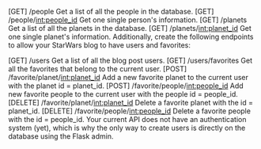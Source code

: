 [GET] /people Get a list of all the people in the database.
[GET] /people/<int:people_id> Get one single person's information.
[GET] /planets Get a list of all the planets in the database.
[GET] /planets/<int:planet_id> Get one single planet's information.
Additionally, create the following endpoints to allow your StarWars blog to have users and favorites:

[GET] /users Get a list of all the blog post users.
[GET] /users/favorites Get all the favorites that belong to the current user.
[POST] /favorite/planet/<int:planet_id> Add a new favorite planet to the current user with the planet id = planet_id.
[POST] /favorite/people/<int:people_id> Add new favorite people to the current user with the people id = people_id.
[DELETE] /favorite/planet/<int:planet_id> Delete a favorite planet with the id = planet_id.
[DELETE] /favorite/people/<int:people_id> Delete a favorite people with the id = people_id.
Your current API does not have an authentication system (yet), which is why the only way to create users is directly on the database using the Flask admin.
